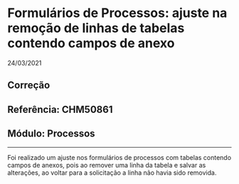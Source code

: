 # Formulários de Processos: ajuste na remoção de linhas de tabelas contendo campos de anexo
24/03/2021
## Correção
## Referência: CHM50861
## Módulo: Processos
***

Foi realizado um ajuste nos formulários de processos com tabelas contendo campos de anexos, pois ao remover uma linha da tabela e salvar as alterações, ao voltar para a solicitação a linha não havia sido removida.
